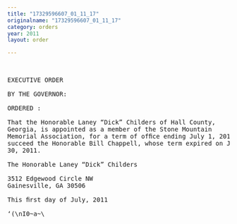 ```yaml
---
title: "17329596607_01_11_17"
originalname: "17329596607_01_11_17"
category: orders
year: 2011
layout: order

---
```

<pre>
 

EXECUTIVE ORDER

BY THE GOVERNOR:

ORDERED :

That the Honorable Laney “Dick” Childers of Hall County,
Georgia, is appointed as a member of the Stone Mountain
Memorial Association, for a term of ofﬁce ending July 1, 2015, to
succeed the Honorable Bill Chappell, whose term expired on June
30, 2011.

The Honorable Laney “Dick” Childers

3512 Edgewood Circle NW
Gainesville, GA 30506

This ﬁrst day of July, 2011

‘(\nI0~a~\<J-Zveaﬂ,

GOVERNOR

</pre>
